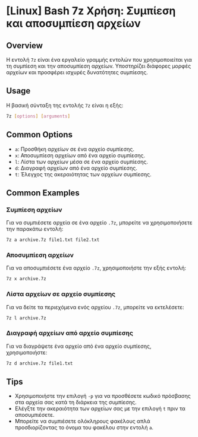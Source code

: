 # [Linux] Bash 7z Χρήση: Συμπίεση και αποσυμπίεση αρχείων

## Overview
Η εντολή `7z` είναι ένα εργαλείο γραμμής εντολών που χρησιμοποιείται για τη συμπίεση και την αποσυμπίεση αρχείων. Υποστηρίζει διάφορες μορφές αρχείων και προσφέρει ισχυρές δυνατότητες συμπίεσης.

## Usage
Η βασική σύνταξη της εντολής `7z` είναι η εξής:

```bash
7z [options] [arguments]
```

## Common Options
- `a`: Προσθήκη αρχείων σε ένα αρχείο συμπίεσης.
- `x`: Αποσυμπίεση αρχείων από ένα αρχείο συμπίεσης.
- `l`: Λίστα των αρχείων μέσα σε ένα αρχείο συμπίεσης.
- `d`: Διαγραφή αρχείων από ένα αρχείο συμπίεσης.
- `t`: Έλεγχος της ακεραιότητας των αρχείων συμπίεσης.

## Common Examples
### Συμπίεση αρχείων
Για να συμπιέσετε αρχεία σε ένα αρχείο `.7z`, μπορείτε να χρησιμοποιήσετε την παρακάτω εντολή:

```bash
7z a archive.7z file1.txt file2.txt
```

### Αποσυμπίεση αρχείων
Για να αποσυμπιέσετε ένα αρχείο `.7z`, χρησιμοποιήστε την εξής εντολή:

```bash
7z x archive.7z
```

### Λίστα αρχείων σε αρχείο συμπίεσης
Για να δείτε τα περιεχόμενα ενός αρχείου `.7z`, μπορείτε να εκτελέσετε:

```bash
7z l archive.7z
```

### Διαγραφή αρχείων από αρχείο συμπίεσης
Για να διαγράψετε ένα αρχείο από ένα αρχείο συμπίεσης, χρησιμοποιήστε:

```bash
7z d archive.7z file1.txt
```

## Tips
- Χρησιμοποιήστε την επιλογή `-p` για να προσθέσετε κωδικό πρόσβασης στα αρχεία σας κατά τη διάρκεια της συμπίεσης.
- Ελέγξτε την ακεραιότητα των αρχείων σας με την επιλογή `t` πριν τα αποσυμπιέσετε.
- Μπορείτε να συμπιέσετε ολόκληρους φακέλους απλά προσδιορίζοντας το όνομα του φακέλου στην εντολή `a`.